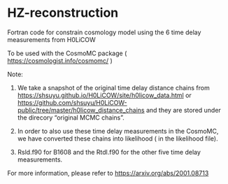 # HZ-reconstruction

Fortran code for constrain cosmology model using the 6 time delay measurements from H0LiCOW

To be used with the CosmoMC package ( https://cosmologist.info/cosmomc/ )

Note:
1. We take a snapshot of the original time delay distance chains from https://shsuyu.github.io/H0LiCOW/site/h0licow_data.html or https://github.com/shsuyu/H0LiCOW-public/tree/master/h0licow_distance_chains and they are stored under the direcory “original MCMC chains”.

2. In order to also use these time delay measurements in the CosmoMC, we have converted these chains into likelihood ( in the likelihood file).

3. Rsld.f90 for B1608 and the Rtdl.f90 for the other five time delay measurements. 


For more information, please refer to https://arxiv.org/abs/2001.08713
